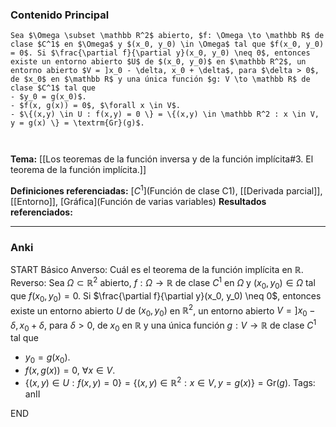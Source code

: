### Contenido Principal

```ad-theorem
Sea $\Omega \subset \mathbb R^2$ abierto, $f: \Omega \to \mathbb R$ de clase $C^1$ en $\Omega$ y $(x_0, y_0) \in \Omega$ tal que $f(x_0, y_0) = 0$. Si $\frac{\partial f}{\partial y}(x_0, y_0) \neq 0$, entonces existe un entorno abierto $U$ de $(x_0, y_0)$ en $\mathbb R^2$, un entorno abierto $V = ]x_0 - \delta, x_0 + \delta$, para $\delta > 0$, de $x_0$ en $\mathbb R$ y una única función $g: V \to \mathbb R$ de clase $C^1$ tal que
- $y_0 = g(x_0)$.
- $f(x, g(x)) = 0$, $\forall x \in V$.
- $\{(x,y) \in U : f(x,y) = 0 \} = \{(x,y) \in \mathbb R^2 : x \in V, y = g(x) \} = \textrm{Gr}(g)$.
```

```ad-proof


```

**Tema:** [[Los teoremas de la función inversa y de la función implícita#3. El teorema de la función implícita.]]

**Definiciones referenciadas:** [$C^1$](Función de clase C1), [[Derivada parcial]], [[Entorno]], [Gráfica](Función de varias variables)
**Resultados referenciados:**

---
### Anki

START
Básico
Anverso: Cuál es el teorema de la función implícita en $\mathbb R$.
Reverso: Sea $\Omega \subset \mathbb R^2$ abierto, $f: \Omega \to \mathbb R$ de clase $C^1$ en $\Omega$ y $(x_0, y_0) \in \Omega$ tal que $f(x_0, y_0) = 0$. Si $\frac{\partial f}{\partial y}(x_0, y_0) \neq 0$, entonces existe un entorno abierto $U$ de $(x_0, y_0)$ en $\mathbb R^2$, un entorno abierto $V = ]x_0 - \delta, x_0 + \delta$, para $\delta > 0$, de $x_0$ en $\mathbb R$ y una única función $g: V \to \mathbb R$ de clase $C^1$ tal que
- $y_0 = g(x_0)$.
- $f(x, g(x)) = 0$, $\forall x \in V$.
- $\{(x,y) \in U : f(x,y) = 0 \} = \{(x,y) \in \mathbb R^2 : x \in V, y = g(x) \} = \textrm{Gr}(g)$.
Tags: anII
<!--ID: 1733328768637-->
END
